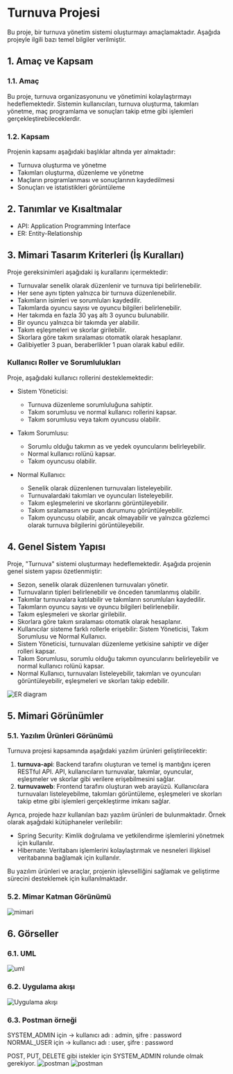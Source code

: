 # Turnuva Projesi

Bu proje, bir turnuva yönetim sistemi oluşturmayı amaçlamaktadır. Aşağıda projeyle ilgili bazı temel bilgiler verilmiştir.

## 1. Amaç ve Kapsam
### 1.1. Amaç
Bu proje, turnuva organizasyonunu ve yönetimini kolaylaştırmayı hedeflemektedir. Sistemin kullanıcıları, turnuva oluşturma, takımları yönetme, maç programlama ve sonuçları takip etme gibi işlemleri gerçekleştirebileceklerdir.

### 1.2. Kapsam
Projenin kapsamı aşağıdaki başlıklar altında yer almaktadır:
- Turnuva oluşturma ve yönetme
- Takımları oluşturma, düzenleme ve yönetme
- Maçların programlanması ve sonuçlarının kaydedilmesi
- Sonuçları ve istatistikleri görüntüleme

## 2. Tanımlar ve Kısaltmalar
- API: Application Programming Interface
- ER: Entity-Relationship

## 3. Mimari Tasarım Kriterleri (İş Kuralları)

Proje gereksinimleri aşağıdaki iş kurallarını içermektedir:

- Turnuvalar senelik olarak düzenlenir ve turnuva tipi belirlenebilir.
- Her sene aynı tipten yalnızca bir turnuva düzenlenebilir.
- Takımların isimleri ve sorumluları kaydedilir.
- Takımlarda oyuncu sayısı ve oyuncu bilgileri belirlenebilir.
- Her takımda en fazla 30 yaş altı 3 oyuncu bulunabilir.
- Bir oyuncu yalnızca bir takımda yer alabilir.
- Takım eşleşmeleri ve skorlar girilebilir.
- Skorlara göre takım sıralaması otomatik olarak hesaplanır.
- Galibiyetler 3 puan, beraberlikler 1 puan olarak kabul edilir.

### Kullanıcı Roller ve Sorumlulukları

Proje, aşağıdaki kullanıcı rollerini desteklemektedir:

- Sistem Yöneticisi:
    - Turnuva düzenleme sorumluluğuna sahiptir.
    - Takım sorumlusu ve normal kullanıcı rollerini kapsar.
    - Takım sorumlusu veya takım oyuncusu olabilir.

- Takım Sorumlusu:
    - Sorumlu olduğu takımın as ve yedek oyuncularını belirleyebilir.
    - Normal kullanıcı rolünü kapsar.
    - Takım oyuncusu olabilir.

- Normal Kullanıcı:
    - Senelik olarak düzenlenen turnuvaları listeleyebilir.
    - Turnuvalardaki takımları ve oyuncuları listeleyebilir.
    - Takım eşleşmelerini ve skorlarını görüntüleyebilir.
    - Takım sıralamasını ve puan durumunu görüntüleyebilir.
    - Takım oyuncusu olabilir, ancak olmayabilir ve yalnızca gözlemci olarak turnuva bilgilerini görüntüleyebilir.


## 4. Genel Sistem Yapısı

Proje, "Turnuva" sistemi oluşturmayı hedeflemektedir. Aşağıda projenin genel sistem yapısı özetlenmiştir:

- Sezon, senelik olarak düzenlenen turnuvaları yönetir.
- Turnuvaların tipleri belirlenebilir ve önceden tanımlanmış olabilir.
- Takımlar turnuvalara katılabilir ve takımların sorumluları kaydedilir.
- Takımların oyuncu sayısı ve oyuncu bilgileri belirlenebilir.
- Takım eşleşmeleri ve skorlar girilebilir.
- Skorlara göre takım sıralaması otomatik olarak hesaplanır.
- Kullanıcılar sisteme farklı rollerle erişebilir: Sistem Yöneticisi, Takım Sorumlusu ve Normal Kullanıcı.
- Sistem Yöneticisi, turnuvaları düzenleme yetkisine sahiptir ve diğer rolleri kapsar.
- Takım Sorumlusu, sorumlu olduğu takımın oyuncularını belirleyebilir ve normal kullanıcı rolünü kapsar.
- Normal Kullanıcı, turnuvaları listeleyebilir, takımları ve oyuncuları görüntüleyebilir, eşleşmeleri ve skorları takip edebilir.

![](src/main/resources/static/images/DB-ER-diagram.PNG "ER diagram")
## 5. Mimari Görünümler

### 5.1. Yazılım Ürünleri Görünümü

Turnuva projesi kapsamında aşağıdaki yazılım ürünleri geliştirilecektir:

1. **turnuva-api**: Backend tarafını oluşturan ve temel iş mantığını içeren RESTful API. API, kullanıcıların turnuvalar, takımlar, oyuncular, eşleşmeler ve skorlar gibi verilere erişebilmesini sağlar.
2. **turnuvaweb**: Frontend tarafını oluşturan web arayüzü. Kullanıcılara turnuvaları listeleyebilme, takımları görüntüleme, eşleşmeleri ve skorları takip etme gibi işlemleri gerçekleştirme imkanı sağlar.

Ayrıca, projede hazır kullanılan bazı yazılım ürünleri de bulunmaktadır. Örnek olarak aşağıdaki kütüphaneler verilebilir:

- Spring Security: Kimlik doğrulama ve yetkilendirme işlemlerini yönetmek için kullanılır.
- Hibernate: Veritabanı işlemlerini kolaylaştırmak ve nesneleri ilişkisel veritabanına bağlamak için kullanılır.

Bu yazılım ürünleri ve araçlar, projenin işlevselliğini sağlamak ve geliştirme sürecini desteklemek için kullanılmaktadır.

### 5.2. Mimar Katman Görünümü
![](src/main/resources/static/images/mimari-katman-gorunum.PNG "mimari")

## 6. Görseller
### 6.1. UML
![](src/main/resources/static/images/UML.PNG "uml")

### 6.2. Uygulama akışı
![](src/main/resources/static/images/tournamentAppFlow.PNG "Uygulama akışı")

### 6.3. Postman örneği
SYSTEM_ADMIN için -> kullanıcı adı : admin, şifre : password
NORMAL_USER için -> kullanıcı adı : user, şifre : password

POST, PUT, DELETE gibi istekler için SYSTEM_ADMIN rolunde olmak gerekiyor.
![](src/main/resources/static/images/postman.PNG "postman")
![](src/main/resources/static/images/auth-postman.PNG "postman")
